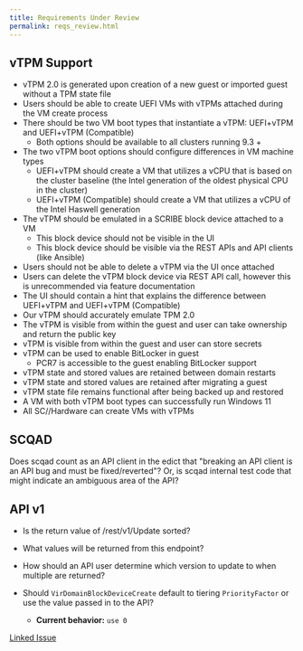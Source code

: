 ```yaml
---
title: Requirements Under Review
permalink: reqs_review.html
---
```


## vTPM Support

- vTPM 2.0 is generated upon creation of a new guest or imported guest without a TPM state file
- Users should be able to create UEFI VMs with vTPMs attached during the VM create process 
- There should be two VM boot types that instantiate a vTPM: UEFI+vTPM and UEFI+vTPM (Compatible) 
    * Both options should be available to all clusters running 9.3 + 
- The two vTPM boot options should configure differences in VM machine types 
    * UEFI+vTPM should create a VM that utilizes a vCPU that is based on the cluster baseline (the Intel generation of the oldest physical CPU in the cluster)
    * UEFI+vTPM (Compatible) should create a VM that utilizes a vCPU of the Intel Haswell generation 
- The vTPM should be emulated in a SCRIBE block device attached to a VM
    * This block device should not be visible in the UI 
    * This block device should be visible via the REST APIs and API clients (like Ansible)
- Users should not be able to delete a vTPM via the UI once attached 
- Users can delete the vTPM block device via REST API call, however this is unrecommended via feature documentation 
- The UI should contain a hint that explains the difference between UEFI+vTPM and UEFI+vTPM (Compatible)
- Our vTPM should accurately emulate TPM 2.0
- The vTPM is visible from within the guest and user can take ownership and return the public key
- vTPM is visible from within the guest and user can store secrets
- vTPM can be used to enable BitLocker in guest 
    * PCR7 is accessible to the guest enabling BitLocker support
- vTPM state and stored values are retained between domain restarts
- vTPM state and stored values are retained after migrating a guest
- vTPM state file remains functional after being backed up and restored
- A VM with both vTPM boot types can successfully run Windows 11
- All SC//Hardware can create VMs with vTPMs 

## SCQAD

Does scqad count as an API client in the edict that "breaking an API client is an API bug and must be fixed/reverted"? Or, is scqad internal test code that might indicate an ambiguous area of the API?


## API v1 
- Is the return value of /rest/v1/Update sorted?
- What values will be returned from this endpoint?
- How should an API user determine which version to update to when multiple are returned?
- Should `VirDomainBlockDeviceCreate` default to tiering `PriorityFactor` or use the value passed in to the API? 

    * **Current behavior:** `use 0` 

[Linked Issue](https://github.lab.local/dev/scaled/issues/440)
